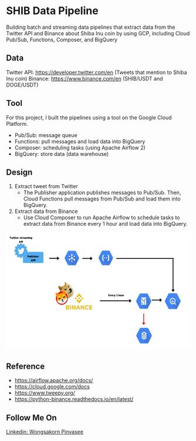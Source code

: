 # SHIB Data Pipeline

Building batch and streaming data pipelines that extract data from the Twitter API and Binance about Shiba Inu coin by using GCP, including Cloud Pub/Sub, Functions, Composer, and BigQuery


## Data
Twitter API: https://developer.twitter.com/en (Tweets that mention to Shiba Inu coin)
Binance: https://www.binance.com/en (SHIB/USDT and DOGE/USDT)

## Tool
For this project, I built the pipelines using a tool on the Google Cloud Platform.

- Pub/Sub: message queue
- Functions: pull messages and load data into BigQuery
- Composer: scheduling tasks (using Apache Airflow 2)
- BigQuery: store data (data warehouse)


## Design
1. Extract tweet from Twitter
   - The Publisher application publishes messages to Pub/Sub. Then, Cloud Functions pull messages from Pub/Sub and load them into BigQuery.
2. Extract data from Binance
   - Use Cloud Composer to run Apache Airflow to schedule tasks to extract data from Binance every 1 hour and load data into BigQuery.

<p align="center">
    <img widht="480" height="320" src="https://github.com/SunWPS/shib-pipeline/blob/master/images/design.jpg?raw=true">
</p>

## Reference
- https://airflow.apache.org/docs/
- https://cloud.google.com/docs
- https://www.tweepy.org/
- https://python-binance.readthedocs.io/en/latest/
## Follow Me On
[Linkedin: Wongsakorn Pinvasee](https://www.linkedin.com/in/wongsakorn-pinvasee-b57b34186/)
